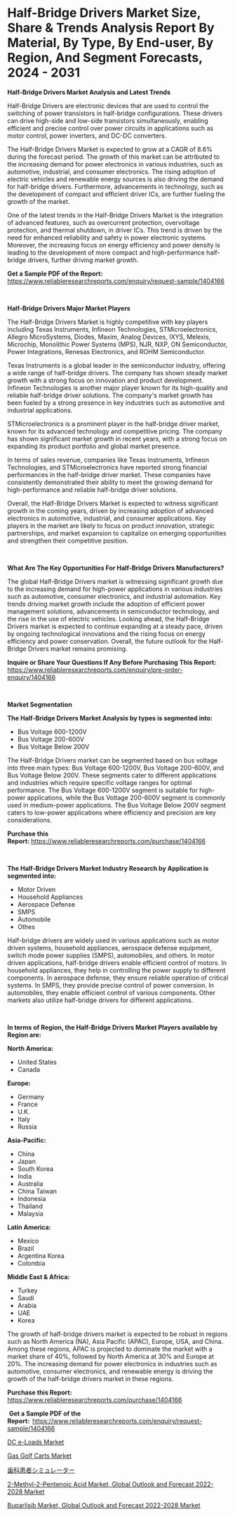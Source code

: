 <p><h1>Half-Bridge Drivers Market Size, Share & Trends Analysis Report By Material, By Type, By End-user, By Region, And Segment Forecasts, 2024 - 2031</h1></p><p><strong>Half-Bridge Drivers Market Analysis and Latest Trends</strong></p>
<p><p>Half-Bridge Drivers are electronic devices that are used to control the switching of power transistors in half-bridge configurations. These drivers can drive high-side and low-side transistors simultaneously, enabling efficient and precise control over power circuits in applications such as motor control, power inverters, and DC-DC converters.</p><p>The Half-Bridge Drivers Market is expected to grow at a CAGR of 8.6% during the forecast period. The growth of this market can be attributed to the increasing demand for power electronics in various industries, such as automotive, industrial, and consumer electronics. The rising adoption of electric vehicles and renewable energy sources is also driving the demand for half-bridge drivers. Furthermore, advancements in technology, such as the development of compact and efficient driver ICs, are further fueling the growth of the market.</p><p>One of the latest trends in the Half-Bridge Drivers Market is the integration of advanced features, such as overcurrent protection, overvoltage protection, and thermal shutdown, in driver ICs. This trend is driven by the need for enhanced reliability and safety in power electronic systems. Moreover, the increasing focus on energy efficiency and power density is leading to the development of more compact and high-performance half-bridge drivers, further driving market growth.</p></p>
<p><strong>Get a Sample PDF of the Report:&nbsp;</strong> <a href="https://www.reliableresearchreports.com/enquiry/request-sample/1404166">https://www.reliableresearchreports.com/enquiry/request-sample/1404166</a></p>
<p>&nbsp;</p>
<p><strong>Half-Bridge Drivers Major Market Players</strong></p>
<p><p>The Half-Bridge Drivers Market is highly competitive with key players including Texas Instruments, Infineon Technologies, STMicroelectronics, Allegro MicroSystems, Diodes, Maxim, Analog Devices, IXYS, Melexis, Microchip, Monolithic Power Systems (MPS), NJR, NXP, ON Semiconductor, Power Integrations, Renesas Electronics, and ROHM Semiconductor. </p><p>Texas Instruments is a global leader in the semiconductor industry, offering a wide range of half-bridge drivers. The company has shown steady market growth with a strong focus on innovation and product development. Infineon Technologies is another major player known for its high-quality and reliable half-bridge driver solutions. The company's market growth has been fueled by a strong presence in key industries such as automotive and industrial applications.</p><p>STMicroelectronics is a prominent player in the half-bridge driver market, known for its advanced technology and competitive pricing. The company has shown significant market growth in recent years, with a strong focus on expanding its product portfolio and global market presence.</p><p>In terms of sales revenue, companies like Texas Instruments, Infineon Technologies, and STMicroelectronics have reported strong financial performances in the half-bridge driver market. These companies have consistently demonstrated their ability to meet the growing demand for high-performance and reliable half-bridge driver solutions.</p><p>Overall, the Half-Bridge Drivers Market is expected to witness significant growth in the coming years, driven by increasing adoption of advanced electronics in automotive, industrial, and consumer applications. Key players in the market are likely to focus on product innovation, strategic partnerships, and market expansion to capitalize on emerging opportunities and strengthen their competitive position.</p></p>
<p>&nbsp;</p>
<p><strong>What Are The Key Opportunities For Half-Bridge Drivers Manufacturers?</strong></p>
<p><p>The global Half-Bridge Drivers market is witnessing significant growth due to the increasing demand for high-power applications in various industries such as automotive, consumer electronics, and industrial automation. Key trends driving market growth include the adoption of efficient power management solutions, advancements in semiconductor technology, and the rise in the use of electric vehicles. Looking ahead, the Half-Bridge Drivers market is expected to continue expanding at a steady pace, driven by ongoing technological innovations and the rising focus on energy efficiency and power conservation. Overall, the future outlook for the Half-Bridge Drivers market remains promising.</p></p>
<p><strong>Inquire or Share Your Questions If Any Before Purchasing This Report:</strong> <a href="https://www.reliableresearchreports.com/enquiry/pre-order-enquiry/1404166">https://www.reliableresearchreports.com/enquiry/pre-order-enquiry/1404166</a></p>
<p>&nbsp;</p>
<p><strong>Market Segmentation</strong></p>
<p><strong>The Half-Bridge Drivers Market Analysis by types is segmented into:</strong></p>
<p><ul><li>Bus Voltage 600-1200V</li><li>Bus Voltage 200-600V</li><li>Bus Voltage Below 200V</li></ul></p>
<p><p>The Half-Bridge Drivers market can be segmented based on bus voltage into three main types: Bus Voltage 600-1200V, Bus Voltage 200-600V, and Bus Voltage Below 200V. These segments cater to different applications and industries which require specific voltage ranges for optimal performance. The Bus Voltage 600-1200V segment is suitable for high-power applications, while the Bus Voltage 200-600V segment is commonly used in medium-power applications. The Bus Voltage Below 200V segment caters to low-power applications where efficiency and precision are key considerations.</p></p>
<p><strong>Purchase this Report:&nbsp;</strong><a href="https://www.reliableresearchreports.com/purchase/1404166">https://www.reliableresearchreports.com/purchase/1404166</a></p>
<p>&nbsp;</p>
<p><strong>The Half-Bridge Drivers Market Industry Research by Application is segmented into:</strong></p>
<p><ul><li>Motor Driven</li><li>Household Appliances</li><li>Aerospace Defense</li><li>SMPS</li><li>Automobile</li><li>Othes</li></ul></p>
<p><p>Half-bridge drivers are widely used in various applications such as motor driven systems, household appliances, aerospace defense equipment, switch mode power supplies (SMPS), automobiles, and others. In motor driven applications, half-bridge drivers enable efficient control of motors. In household appliances, they help in controlling the power supply to different components. In aerospace defense, they ensure reliable operation of critical systems. In SMPS, they provide precise control of power conversion. In automobiles, they enable efficient control of various components. Other markets also utilize half-bridge drivers for different applications.</p></p>
<p>&nbsp;</p>
<p><strong>In terms of Region, the Half-Bridge Drivers Market Players available by Region are:</strong></p>
<p>
    <p> <strong> North America: </strong>
        <ul>
            <li>United States</li>
            <li>Canada</li>
        </ul>
        </p> 
    <p> <strong> Europe: </strong>
        <ul>
            <li>Germany</li>
            <li>France</li>
            <li>U.K.</li>
            <li>Italy</li>
            <li>Russia</li>
        </ul>
        </p> 
    <p> <strong> Asia-Pacific: </strong>
        <ul>
            <li>China</li>
            <li>Japan</li>
            <li>South Korea</li>
            <li>India</li>
            <li>Australia</li>
            <li>China Taiwan</li>
            <li>Indonesia</li>
            <li>Thailand</li>
            <li>Malaysia</li>
        </ul>
        </p> 
    <p> <strong> Latin America: </strong>
        <ul>
            <li>Mexico</li>
            <li>Brazil</li>
            <li>Argentina Korea</li>
            <li>Colombia</li>
        </ul>
        </p> 
    <p> <strong> Middle East & Africa: </strong>
        <ul>
            <li>Turkey</li>
            <li>Saudi</li>
            <li>Arabia</li>
            <li>UAE</li>
            <li>Korea</li>
        </ul>
    </p>
    </p>
<p><p>The growth of half-bridge drivers market is expected to be robust in regions such as North America (NA), Asia Pacific (APAC), Europe, USA, and China. Among these regions, APAC is projected to dominate the market with a market share of 40%, followed by North America at 30% and Europe at 20%. The increasing demand for power electronics in industries such as automotive, consumer electronics, and renewable energy is driving the growth of the half-bridge drivers market in these regions.</p></p>
<p><strong>Purchase this Report: </strong><a href="https://www.reliableresearchreports.com/purchase/1404166">https://www.reliableresearchreports.com/purchase/1404166</a></p>
<p>&nbsp;<strong>Get a Sample PDF of the Report:&nbsp;&nbsp;</strong><a href="https://www.reliableresearchreports.com/enquiry/request-sample/1404166">https://www.reliableresearchreports.com/enquiry/request-sample/1404166</a></p>
<p><strong></strong></p>
<p><p><a href="https://issuu.com/reportprime-2/docs/dc-e-loads-market-size-2030.pptx">DC e-Loads Market</a></p><p><a href="https://view.publitas.com/reportprime-1/gas-golf-carts-market-growth-market-trends-covid-19-impact-and-forecasts-for-period-from-2024-2031/">Gas Golf Carts Market</a></p><p><a href="https://medium.com/@alysaledner2023/%E6%AD%AF%E7%A7%91%E6%82%A3%E8%80%85%E3%82%B7%E3%83%9F%E3%83%A5%E3%83%AC%E3%83%BC%E3%82%BF%E3%83%BC%E5%B8%82%E5%A0%B4%E3%81%AE%E8%A6%8F%E6%A8%A1-cagr-%E3%83%88%E3%83%AC%E3%83%B3%E3%83%892024%E5%B9%B4%E3%81%8B%E3%82%892030%E5%B9%B4%E3%81%BE%E3%81%A7-193377d9390c">歯科患者シミュレーター</a></p><p><a href="https://silk-columnist-571.notion.site/2-Methyl-2-Pentenoic-Acid-Market-Global-Outlook-and-Forecast-2022-2028-Market-Size-and-Examines-it-3e65b933558b4b6aa5b9e3a22b4d157f">2-Methyl-2-Pentenoic Acid Market, Global Outlook and Forecast 2022-2028 Market</a></p><p><a href="https://cute-banjo-8ca.notion.site/Buparlisib-Market-Global-Outlook-and-Forecast-2022-2028-Market-Size-Market-Share-and-Global-Market-6428521a7f7b4b94a2f8cbc1d3245178">Buparlisib Market, Global Outlook and Forecast 2022-2028 Market</a></p></p>